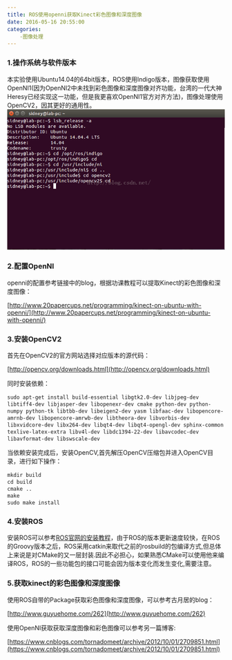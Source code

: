 ```yaml
---
title: ROS使用openni获取Kinect彩色图像和深度图像
date: 2016-05-16 20:55:00
categories:
	-图像处理
---
```

### 1.操作系统与软件版本

本实验使用Ubuntu14.04的64bit版本，ROS使用Indigo版本，图像获取使用OpenNI1(因为OpenNI2中未找到彩色图像和深度图像对齐功能，台湾的一代大神Heresy已经实现这一功能，但是我更喜欢OpenNI1官方对齐方法)，图像处理使用OpenCV2，因其更好的通用性。
![img](ROS使用openni获取Kinect彩色图像和深度图像/20160516204932422.jpg)

### 2.配置OpenNI

openni的配置参考链接中的blog，根据功课教程可以提取Kinect的彩色图像和深度图像：

[http://www.20papercups.net/programming/kinect-on-ubuntu-with-openni/](http://www.20papercups.net/programming/kinect-on-ubuntu-with-openni/)

### 3.安装OpenCV2

首先在OpenCV2的官方网站选择对应版本的源代码：

[http://opencv.org/downloads.html](http://opencv.org/downloads.html)

同时安装依赖：

```
sudo apt-get install build-essential libgtk2.0-dev libjpeg-dev libtiff4-dev libjasper-dev libopenexr-dev cmake python-dev python-numpy python-tk libtbb-dev libeigen2-dev yasm libfaac-dev libopencore-amrnb-dev libopencore-amrwb-dev libtheora-dev libvorbis-dev libxvidcore-dev libx264-dev libqt4-dev libqt4-opengl-dev sphinx-common texlive-latex-extra libv4l-dev libdc1394-22-dev libavcodec-dev libavformat-dev libswscale-dev
```

当依赖安装完成后，安装OpenCV,首先解压OpenCV压缩包并进入OpenCV目录，进行如下操作：

```
mkdir build
cd build
cmake ..
make
sudo make install
```

### 4.安装ROS

安装ROS可以参考[ROS官网的安装教程](http://wiki.ros.org/kinetic/Installation)，由于ROS的版本更新速度较快，在ROS的Groovy版本之后，ROS采用catkin来取代之前的rosbuild的包编译方式,但总体上来说是对CMake的又一层封装.因此不必担心，如果熟悉CMake可以使用他来编译ROS，ROS的一些功能包的接口可能会因为版本变化而发生变化,需要注意。

### 5.获取kinect的彩色图像和深度图像

使用ROS自带的Package获取彩色图像和深度图像，可以参考古月居的blog：

[http://www.guyuehome.com/262](http://www.guyuehome.com/262)

使用OpenNI获取获取深度图像和彩色图像可以参考另一篇博客:

[https://www.cnblogs.com/tornadomeet/archive/2012/10/01/2709851.html](https://www.cnblogs.com/tornadomeet/archive/2012/10/01/2709851.html)
